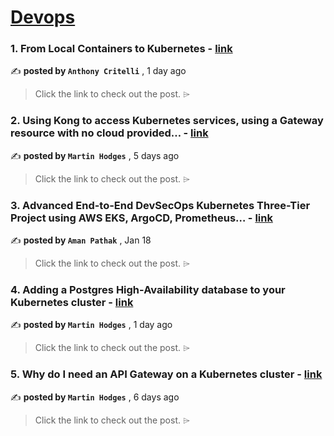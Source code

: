 
<h1><a href=https://medium.com/tag/devops/recommended target="_blank" rel="noopener noreferrer">Devops</a></h1>
<h3>1. From Local Containers to Kubernetes - <a href=https://medium.com/itnext/from-local-containers-to-kubernetes-4900d45dface?source=tag_recommended_feed---------0-84----------devops----------b323677b_5709_4697_9952_55ae37b3127f------- target="_blank" rel="noopener noreferrer">link</a></h3>

✍️ **posted by `Anthony Critelli`** <date> , 1 day ago</date>

<blockquote>Click the link to check out the post. ⌲</blockquote>

<h3>2. Using Kong to access Kubernetes services, using a Gateway resource with no cloud provided… - <a href=https://medium.com/@martin.hodges/using-kong-to-access-kubernetes-services-using-a-gateway-resource-with-no-cloud-provided-8a1bcd396be9?source=tag_recommended_feed---------1-107----------devops----------b323677b_5709_4697_9952_55ae37b3127f------- target="_blank" rel="noopener noreferrer">link</a></h3>

✍️ **posted by `Martin Hodges`** <date> , 5 days ago</date>

<blockquote>Click the link to check out the post. ⌲</blockquote>

<h3>3. Advanced End-to-End DevSecOps Kubernetes Three-Tier Project using AWS EKS, ArgoCD, Prometheus… - <a href=https://medium.com/stackademic/advanced-end-to-end-devsecops-kubernetes-three-tier-project-using-aws-eks-argocd-prometheus-fbbfdb956d1a?source=tag_recommended_feed---------2-85----------devops----------b323677b_5709_4697_9952_55ae37b3127f------- target="_blank" rel="noopener noreferrer">link</a></h3>

✍️ **posted by `Aman Pathak`** <date> , Jan 18</date>

<blockquote>Click the link to check out the post. ⌲</blockquote>

<h3>4. Adding a Postgres High-Availability database to your Kubernetes cluster - <a href=https://medium.com/@martin.hodges/adding-a-postgres-high-availability-database-to-your-kubernetes-cluster-634ea5d6e4a1?source=tag_recommended_feed---------3-84----------devops----------b323677b_5709_4697_9952_55ae37b3127f------- target="_blank" rel="noopener noreferrer">link</a></h3>

✍️ **posted by `Martin Hodges`** <date> , 1 day ago</date>

<blockquote>Click the link to check out the post. ⌲</blockquote>

<h3>5. Why do I need an API Gateway on a Kubernetes cluster - <a href=https://medium.com/@martin.hodges/why-do-i-need-an-api-gateway-on-a-kubernetes-cluster-c70f15da836c?source=tag_recommended_feed---------4-107----------devops----------b323677b_5709_4697_9952_55ae37b3127f------- target="_blank" rel="noopener noreferrer">link</a></h3>

✍️ **posted by `Martin Hodges`** <date> , 6 days ago</date>

<blockquote>Click the link to check out the post. ⌲</blockquote>

